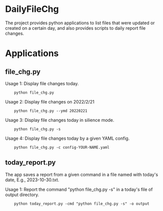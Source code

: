 # DailyFileChg
The project provides python applications to list files that were updated or created on a certain day, and also provides scripts to daily report file changes.

# Applications

## file_chg.py

Usage 1: Display file changes today.
```
    python file_chg.py
```

Usage 2: Display file changes on 2022/2/21
```
    python file_chg.py --ymd 20220221
```

Usage 3: Display file changes today in silience mode.
```
    python file_chg.py -s
```

Usage 4: Display file changes today by a given YAML config.
```
    python file_chg.py -c config-YOUR-NAME.yaml	
```

## today_report.py
The app saves a report from a given command in a file named with today's date, E.g., 2023-10-30.txt.

Usage 1: Report the command "python file_chg.py -s" in a today's file of output directory.
```
    python today_report.py -cmd "python file_chg.py -s" -o output
```


